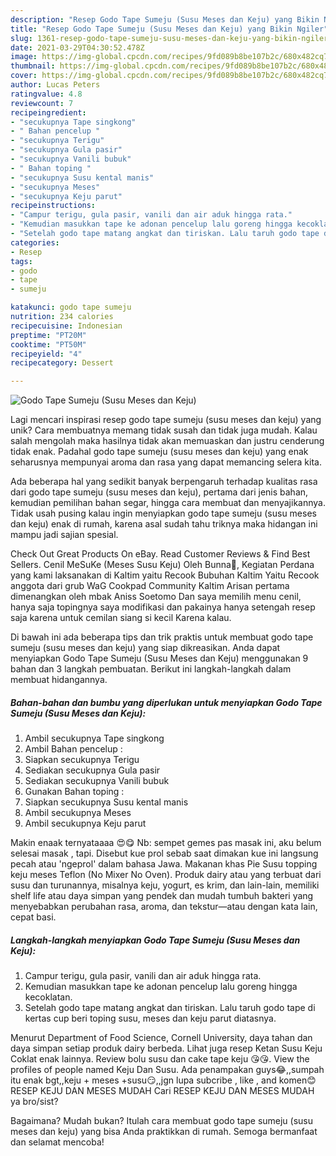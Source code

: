 ```yaml
---
description: "Resep Godo Tape Sumeju (Susu Meses dan Keju) yang Bikin Ngiler"
title: "Resep Godo Tape Sumeju (Susu Meses dan Keju) yang Bikin Ngiler"
slug: 1361-resep-godo-tape-sumeju-susu-meses-dan-keju-yang-bikin-ngiler
date: 2021-03-29T04:30:52.478Z
image: https://img-global.cpcdn.com/recipes/9fd089b8be107b2c/680x482cq70/godo-tape-sumeju-susu-meses-dan-keju-foto-resep-utama.jpg
thumbnail: https://img-global.cpcdn.com/recipes/9fd089b8be107b2c/680x482cq70/godo-tape-sumeju-susu-meses-dan-keju-foto-resep-utama.jpg
cover: https://img-global.cpcdn.com/recipes/9fd089b8be107b2c/680x482cq70/godo-tape-sumeju-susu-meses-dan-keju-foto-resep-utama.jpg
author: Lucas Peters
ratingvalue: 4.8
reviewcount: 7
recipeingredient:
- "secukupnya Tape singkong"
- " Bahan pencelup "
- "secukupnya Terigu"
- "secukupnya Gula pasir"
- "secukupnya Vanili bubuk"
- " Bahan toping "
- "secukupnya Susu kental manis"
- "secukupnya Meses"
- "secukupnya Keju parut"
recipeinstructions:
- "Campur terigu, gula pasir, vanili dan air aduk hingga rata."
- "Kemudian masukkan tape ke adonan pencelup lalu goreng hingga kecoklatan."
- "Setelah godo tape matang angkat dan tiriskan. Lalu taruh godo tape di kertas cup beri toping susu, meses dan keju parut diatasnya."
categories:
- Resep
tags:
- godo
- tape
- sumeju

katakunci: godo tape sumeju 
nutrition: 234 calories
recipecuisine: Indonesian
preptime: "PT20M"
cooktime: "PT50M"
recipeyield: "4"
recipecategory: Dessert

---
```



![Godo Tape Sumeju (Susu Meses dan Keju)](https://img-global.cpcdn.com/recipes/9fd089b8be107b2c/680x482cq70/godo-tape-sumeju-susu-meses-dan-keju-foto-resep-utama.jpg)

Lagi mencari inspirasi resep godo tape sumeju (susu meses dan keju) yang unik? Cara membuatnya memang tidak susah dan tidak juga mudah. Kalau salah mengolah maka hasilnya tidak akan memuaskan dan justru cenderung tidak enak. Padahal godo tape sumeju (susu meses dan keju) yang enak seharusnya mempunyai aroma dan rasa yang dapat memancing selera kita.

Ada beberapa hal yang sedikit banyak berpengaruh terhadap kualitas rasa dari godo tape sumeju (susu meses dan keju), pertama dari jenis bahan, kemudian pemilihan bahan segar, hingga cara membuat dan menyajikannya. Tidak usah pusing kalau ingin menyiapkan godo tape sumeju (susu meses dan keju) enak di rumah, karena asal sudah tahu triknya maka hidangan ini mampu jadi sajian spesial.

Check Out Great Products On eBay. Read Customer Reviews &amp; Find Best Sellers. Cenil MeSuKe (Meses Susu Keju) Oleh Bunna💜, Kegiatan Perdana yang kami laksanakan di Kaltim yaitu Recook Bubuhan Kaltim Yaitu Recook anggota dari grub WaG Cookpad Community Kaltim Arisan pertama dimenangkan oleh mbak Aniss Soetomo Dan saya memilih menu cenil, hanya saja topingnya saya modifikasi dan pakainya hanya setengah resep saja karena untuk cemilan siang si kecil Karena kalau.


Di bawah ini ada beberapa tips dan trik praktis untuk membuat godo tape sumeju (susu meses dan keju) yang siap dikreasikan. Anda dapat menyiapkan Godo Tape Sumeju (Susu Meses dan Keju) menggunakan 9 bahan dan 3 langkah pembuatan. Berikut ini langkah-langkah dalam membuat hidangannya.

<!--inarticleads1-->

##### Bahan-bahan dan bumbu yang diperlukan untuk menyiapkan Godo Tape Sumeju (Susu Meses dan Keju):

1. Ambil secukupnya Tape singkong
1. Ambil  Bahan pencelup :
1. Siapkan secukupnya Terigu
1. Sediakan secukupnya Gula pasir
1. Sediakan secukupnya Vanili bubuk
1. Gunakan  Bahan toping :
1. Siapkan secukupnya Susu kental manis
1. Ambil secukupnya Meses
1. Ambil secukupnya Keju parut


Makin enaak ternyataaaa 😍😋 Nb: sempet gemes pas masak ini, aku belum selesai masak , tapi. Disebut kue prol sebab saat dimakan kue ini langsung pecah atau &#39;ngeprol&#39; dalam bahasa Jawa. Makanan khas Pie Susu topping keju meses Teflon (No Mixer No Oven). Produk dairy atau yang terbuat dari susu dan turunannya, misalnya keju, yogurt, es krim, dan lain-lain, memiliki shelf life atau daya simpan yang pendek dan mudah tumbuh bakteri yang menyebabkan perubahan rasa, aroma, dan tekstur—atau dengan kata lain, cepat basi. 

<!--inarticleads2-->

##### Langkah-langkah menyiapkan Godo Tape Sumeju (Susu Meses dan Keju):

1. Campur terigu, gula pasir, vanili dan air aduk hingga rata.
1. Kemudian masukkan tape ke adonan pencelup lalu goreng hingga kecoklatan.
1. Setelah godo tape matang angkat dan tiriskan. Lalu taruh godo tape di kertas cup beri toping susu, meses dan keju parut diatasnya.


Menurut Department of Food Science, Cornell University, daya tahan dan daya simpan setiap produk dairy berbeda. Lihat juga resep Ketan Susu Keju Coklat enak lainnya. Review bolu susu dan cake tape keju 😘😘. View the profiles of people named Keju Dan Susu. Ada penampakan guys😂,,sumpah itu enak bgt,,keju + meses +susu😏,,jgn lupa subcribe , like , and komen😊 RESEP KEJU DAN MESES MUDAH Cari RESEP KEJU DAN MESES MUDAH ya bro/sist? 

Bagaimana? Mudah bukan? Itulah cara membuat godo tape sumeju (susu meses dan keju) yang bisa Anda praktikkan di rumah. Semoga bermanfaat dan selamat mencoba!
